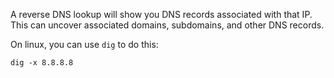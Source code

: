 A reverse DNS lookup will show you DNS records associated with that IP. This can uncover associated domains, subdomains, and other DNS records.

On linux, you can use `dig` to do this:

`dig -x 8.8.8.8`